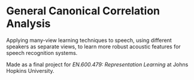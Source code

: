 # General Canonical Correlation Analysis

Applying many-view learning techniques to speech, using different speakers as
separate views, to learn more robust acoustic features for speech recognition
systems.

Made as a final project for *EN.600.479: Representation Learning* at Johns
Hopkins University.
